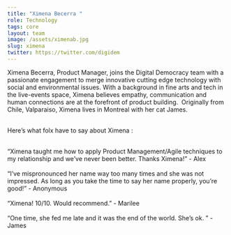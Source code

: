 ```yaml
---
title: "Ximena Becerra "
role: Technology
tags: core
layout: team
image: /assets/ximenab.jpg
slug: ximena
twitter: https://twitter.com/digidem
---
```

Ximena Becerra, Product Manager, joins the Digital Democracy team with a passionate engagement to merge innovative cutting edge technology with social and environmental issues. With a background in fine arts and tech in the live-events space, Ximena believes empathy, communication and human connections are at the forefront of product building.  Originally from Chile, Valparaiso, Ximena lives in Montreal with her cat James.

\
Here’s what folx have to say about Ximena :

\
“Ximena taught me how to apply Product Management/Agile techniques to my relationship and we’ve never been better. Thanks Ximena!” - Alex\
\
“I’ve mispronounced her name way too many times and she was not impressed. As long as you take the time to say her name properly, you’re good!” - Anonymous\
\
“Ximena! 10/10. Would recommend.” - Marilee\
\
“One time, she fed me late and it was the end of the world. She’s ok. ” - James